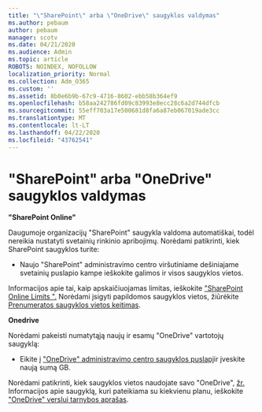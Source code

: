 ```yaml
---
title: "\"SharePoint\" arba \"OneDrive\" saugyklos valdymas"
ms.author: pebaum
author: pebaum
manager: scotv
ms.date: 04/21/2020
ms.audience: Admin
ms.topic: article
ROBOTS: NOINDEX, NOFOLLOW
localization_priority: Normal
ms.collection: Adm_O365
ms.custom: ''
ms.assetid: 8b0e6b9b-67c9-4716-8602-ebb58b364ef9
ms.openlocfilehash: b58aa242786fd09c83993e8ecc28c6a2d744dfcb
ms.sourcegitcommit: 55eff703a17e500681d8fa6a87eb067019ade3cc
ms.translationtype: MT
ms.contentlocale: lt-LT
ms.lasthandoff: 04/22/2020
ms.locfileid: "43762541"
---
```

# <a name="manage-your-sharepoint-or-onedrive-storage"></a>"SharePoint" arba "OneDrive" saugyklos valdymas

 **"SharePoint Online"**
  
Daugumoje organizacijų "SharePoint" saugykla valdoma automatiškai, todėl nereikia nustatyti svetainių rinkinio apribojimų. Norėdami patikrinti, kiek SharePoint saugyklos turite:
  
- Naujo "SharePoint" administravimo centro viršutiniame dešiniajame svetainių puslapio kampe ieškokite galimos ir visos saugyklos vietos.
    
Informacijos apie tai, kaip apskaičiuojamas limitas, ieškokite ["SharePoint Online Limits ".](https://go.microsoft.com/fwlink/p/?LinkID=856113) Norėdami įsigyti papildomos saugyklos vietos, žiūrėkite [Prenumeratos saugyklos vietos keitimas](https://go.microsoft.com/fwlink/?linkid=866428).
  
 **Onedrive**
  
Norėdami pakeisti numatytąją naujų ir esamų "OneDrive" vartotojų saugyklą:
  
- Eikite į ["OneDrive" administravimo centro saugyklos puslapį](https://admin.onedrive.com/?v=StorageSettings)ir įveskite naują sumą GB.
    
Norėdami patikrinti, kiek saugyklos vietos naudojate savo "OneDrive", [žr.](https://go.microsoft.com/fwlink/?linkid=866429) Informacijos apie saugyklą, kuri pateikiama su kiekvienu planu, ieškokite ["OneDrive" verslui tarnybos aprašas](https://go.microsoft.com/fwlink/p/?LinkID=826071).
  

